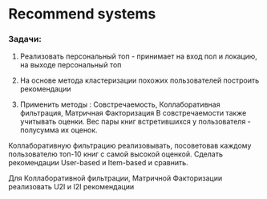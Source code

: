 # Recommend systems

### Задачи:

1. Реализовать персональный топ - принимает на вход пол и локацию, на выходе персональный топ

2. На основе метода кластеризации похожих пользователей построить рекомендации

3. Применить методы : Совстречаемость, Коллаборативная фильтрация, Матричная Факторизация
В совстречаемости также учитывать оценки. Вес пары книг встретившихся у пользователя - полусумма их оценок.

Коллаборативную фильтрацию реализовывать, посоветовав каждому пользователю топ-10 книг с самой высокой оценкой. Сделать рекомендации User-based и Item-based и сравнить.

Для Коллаборативной фильтрации, Матричной Факторизации реализовать U2I и I2I рекомендации
